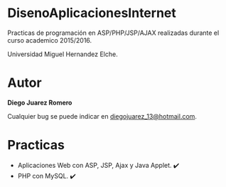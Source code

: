 DisenoAplicacionesInternet
===
Practicas de programación en ASP/PHP/JSP/AJAX realizadas durante el curso academico 2015/2016.

Universidad Miguel Hernandez Elche.
# Autor
**Diego Juarez Romero**

Cualquier bug se puede indicar en diegojuarez_13@hotmail.com.
# Practicas
 * Aplicaciones Web con ASP, JSP, Ajax y Java Applet. :heavy_check_mark:
 * PHP con MySQL. :heavy_check_mark:

